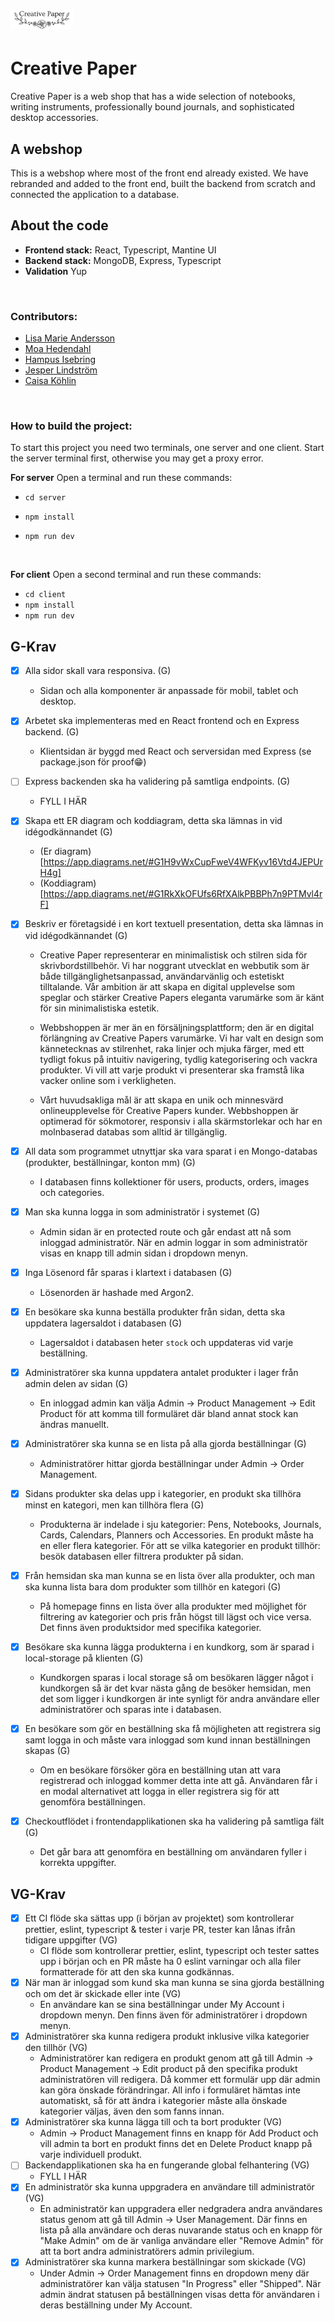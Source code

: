 # <img src="./client/public/assets/logoCreative.svg" width="100rem"/>

# Creative Paper
Creative Paper is a web shop that has a wide selection of notebooks, writing instruments, professionally bound journals, and sophisticated desktop accessories.
## A webshop

This is a webshop where most of the front end already existed. We have rebranded and added to the front end, built the backend from scratch and connected the application to a database.

## About the code

- **Frontend stack:** React, Typescript, Mantine UI
- **Backend stack:** MongoDB, Express, Typescript
- **Validation** Yup

<br>

### Contributors:

- [Lisa Marie Andersson](https://github.com/lisamarieandersson)
- [Moa Hedendahl](https://github.com/moamoa07)
- [Hampus Isebring](https://github.com/Isebring)
- [Jesper Lindström](https://github.com/Jesper-Lindstrom)
- [Caisa Köhlin](https://github.com/caisak)


<br>

### How to build the project:
To start this project you need two terminals, one server and one client. Start the server terminal first, otherwise you may get a proxy error.


**For server**
Open a terminal and run these commands:

- `cd server`
- `npm install`
- `npm run dev`

  <br>

**For client**
Open a second terminal and run these commands:
- `cd client`
- `npm install`
- `npm run dev`




## G-Krav

- [x] Alla sidor skall vara responsiva. (G)
  - Sidan och alla komponenter är anpassade för mobil, tablet och desktop.
- [x] Arbetet ska implementeras med en React frontend och en Express backend. (G)
  - Klientsidan är byggd med React och serversidan med Express (se package.json för proof😁)
- [ ] Express backenden ska ha validering på samtliga endpoints. (G)
  - FYLL I HÄR
- [x] Skapa ett ER diagram och koddiagram, detta ska lämnas in vid idégodkännandet (G)
  - (Er diagram)[https://app.diagrams.net/#G1H9vWxCupFweV4WFKyv16Vtd4JEPUrH4g]
  - (Koddiagram)[https://app.diagrams.net/#G1RkXkOFUfs6RfXAlkPBBPh7n9PTMvl4rF]
- [x] Beskriv er företagsidé i en kort textuell presentation, detta ska lämnas in vid idégodkännandet (G)
    - Creative Paper representerar en minimalistisk och stilren sida för skrivbordstillbehör. Vi har noggrant utvecklat en webbutik som är både tillgänglighetsanpassad, användarvänlig och estetiskt tilltalande. Vår ambition är att skapa en digital upplevelse som speglar och stärker Creative Papers eleganta varumärke som är känt för sin minimalistiska estetik.

    - Webbshoppen är mer än en försäljningsplattform; den är en digital förlängning av Creative Papers varumärke. Vi har valt en design som kännetecknas av stilrenhet,  raka linjer och mjuka färger, med ett tydligt fokus på intuitiv navigering, tydlig kategorisering och vackra produkter. Vi vill att varje produkt vi presenterar ska framstå lika vacker online som i verkligheten.

    - Vårt huvudsakliga mål är att skapa en unik och minnesvärd onlineupplevelse för Creative Papers kunder. Webbshoppen är optimerad för sökmotorer, responsiv i alla skärmstorlekar och har en molnbaserad databas som alltid är tillgänglig.

- [x] All data som programmet utnyttjar ska vara sparat i en Mongo-databas (produkter, beställningar, konton mm) (G)
  - I databasen finns kollektioner för users, products, orders, images och categories.
- [x] Man ska kunna logga in som administratör i systemet (G)
  - Admin sidan är en protected route och går endast att nå som inloggad administratör. När en admin loggar in som administratör visas en knapp till admin sidan i dropdown menyn.
- [x] Inga Lösenord får sparas i klartext i databasen (G)
  - Lösenorden är hashade med Argon2.
- [x] En besökare ska kunna beställa produkter från sidan, detta ska uppdatera lagersaldot i databasen (G)
  - Lagersaldot i databasen heter `stock` och uppdateras vid varje beställning.
- [x] Administratörer ska kunna uppdatera antalet produkter i lager från admin delen av sidan (G)
  - En inloggad admin kan välja Admin -> Product Management -> Edit Product för att komma till formuläret där bland annat stock kan ändras manuellt.
- [x] Administratörer ska kunna se en lista på alla gjorda beställningar (G)
  - Administratörer hittar gjorda beställningar under Admin -> Order Management.
- [x] Sidans produkter ska delas upp i kategorier, en produkt ska tillhöra minst en kategori, men kan tillhöra flera (G)
  - Produkterna är indelade i sju kategorier: Pens, Notebooks, Journals, Cards, Calendars, Planners och Accessories. En produkt måste ha en eller flera kategorier. För att se vilka kategorier en produkt tillhör: besök databasen eller filtrera produkter på sidan.
- [x] Från hemsidan ska man kunna se en lista över alla produkter, och man ska kunna lista bara dom produkter som tillhör en kategori (G)
   - På homepage finns en lista över alla produkter med möjlighet för filtrering av kategorier och pris från högst till lägst och vice versa. Det finns även produktsidor med specifika kategorier.
- [x] Besökare ska kunna lägga produkterna i en kundkorg, som är sparad i local-storage på klienten (G)
  - Kundkorgen sparas i local storage så om besökaren lägger något i kundkorgen så är det kvar nästa gång de besöker hemsidan, men det som ligger i kundkorgen är inte synligt för andra användare eller administratörer och sparas inte i databasen.
- [x] En besökare som gör en beställning ska få möjligheten att registrera sig samt logga in och måste vara inloggad som kund innan beställningen skapas (G)
  - Om en besökare försöker göra en beställning utan att vara registrerad och inloggad kommer detta inte att gå. Användaren får i en modal alternativet att logga in eller registrera sig för att genomföra beställningen. 
- [x] Checkoutflödet i frontendapplikationen ska ha validering på samtliga fält (G)
  - Det går bara att genomföra en beställning om användaren fyller i korrekta uppgifter.

## VG-Krav

- [x] Ett CI flöde ska sättas upp (i början av projektet) som kontrollerar prettier, eslint, typescript & tester i varje PR, tester kan lånas ifrån tidigare uppgifter (VG)
  - CI flöde som kontrollerar prettier, eslint, typescript och tester sattes upp i början och en PR måste ha 0 eslint varningar och alla filer formatterade för att den ska kunna godkännas.
- [x] När man är inloggad som kund ska man kunna se sina gjorda beställning och om det är skickade eller inte (VG)
  - En användare kan se sina beställningar under My Account i dropdown menyn. Den finns även för administratörer i dropdown menyn.
- [x] Administratörer ska kunna redigera produkt inklusive vilka kategorier den tillhör (VG)
  - Administratörer kan redigera en produkt genom att gå till Admin -> Product Management -> Edit product på den specifika produkt administratören vill redigera. Då kommer ett formulär upp där admin kan göra önskade förändringar. All info i formuläret hämtas inte automatiskt, så för att ändra i kategorier måste alla önskade kategorier väljas, även den som fanns innan.
- [x] Administratörer ska kunna lägga till och ta bort produkter (VG)
  - Admin -> Product Management finns en knapp för Add Product och vill admin ta bort en produkt finns det en Delete Product knapp på varje individuell produkt.
- [ ] Backendapplikationen ska ha en fungerande global felhantering (VG)
  - FYLL I HÄR
- [x] En administratör ska kunna uppgradera en användare till administratör (VG)
  - En administratör kan uppgradera eller nedgradera andra användares status genom att gå till Admin -> User Management. Där finns en lista på alla användare och deras nuvarande status och en knapp för "Make Admin" om de är vanliga användare eller "Remove Admin" för att ta bort andra administratörers admin privilegium.
- [x] Administratörer ska kunna markera beställningar som skickade (VG)
  - Under Admin -> Order Management finns en dropdown meny där administratörer kan välja statusen "In Progress" eller "Shipped". När admin ändrat statusen på beställningen visas detta för användaren i deras beställning under My Account.
